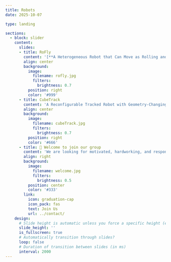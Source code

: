 ```yaml
---
title: Robots
date: 2025-10-07

type: landing

sections:
  - block: slider
    content:
      slides:
      - title: RoFly
        content: '[**A Heterogeneous Robot that Can Move as Rolling and Flying.** ](https://pages.fast-fire.space/RoFly/)'
        align: center
        background:
          image:
            filename: rofly.jpg
            filters:
              brightness: 0.7
          position: right
          color: '#999'
      - title: CubeTrack
        content: 'A Reconfigurable Tracked Robot with Geometry-Changing Tracks'
        align: center
        background:
          image:
            filename: cubeTrack.jpg
            filters:
              brightness: 0.7
          position: right
          color: '#666'
      - title: 👋 Welcome to join our group
        content: 'We are looking for motivated, hardworking, and responsible people to join our spin-off company.'
        align: right
        background:
          image:
            filename: welcome.jpg
            filters:
              brightness: 0.5
          position: center
          color: '#333'
        link:
          icon: graduation-cap
          icon_pack: fas
          text: Join Us
          url: ../contact/
    design:
      # Slide height is automatic unless you force a specific height (e.g. '400px')
      slide_height: ''
      is_fullscreen: true
      # Automatically transition through slides?
      loop: false
      # Duration of transition between slides (in ms)
      interval: 2000
---
```

